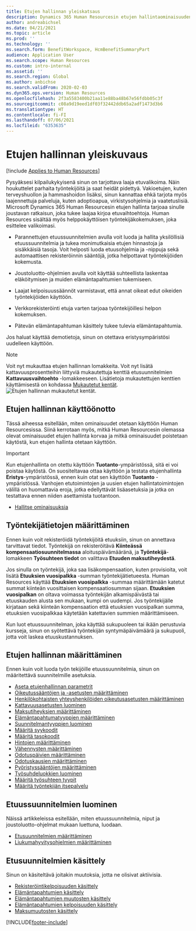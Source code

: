 ```yaml
---
title: Etujen hallinnan yleiskatsaus
description: Dynamics 365 Human Resourcesin etujen hallintaominaisuuden yleiskuvaus. Tarjoa työntekijöillesi laajennetut etuvaihtoehdot helppokäyttöisellä verkkokokemuksella.
author: andreabichsel
ms.date: 04/21/2021
ms.topic: article
ms.prod: ''
ms.technology: ''
ms.search.form: BenefitWorkspace, HcmBenefitSummaryPart
audience: Application User
ms.search.scope: Human Resources
ms.custom: intro-internal
ms.assetid: ''
ms.search.region: Global
ms.author: anbichse
ms.search.validFrom: 2020-02-03
ms.dyn365.ops.version: Human Resources
ms.openlocfilehash: 2f3a5583400b21aa11e88ba48b67e56fdbb05c3f
ms.sourcegitcommit: c08a9d19eed1df03f32442ddb65a2adf1473d3b6
ms.translationtype: HT
ms.contentlocale: fi-FI
ms.lasthandoff: 07/06/2021
ms.locfileid: "6353635"
---
```

# <a name="benefits-management-overview"></a>Etujen hallinnan yleiskuvaus

[!include [Applies to Human Resources](../includes/applies-to-hr.md)]

Pysyäksesi kilpailukykyisenä sinun on tarjottava laaja etuvalikoima. Näin houkuttelet parhaita työntekijöitä ja saat heidät pidettyä. Vakioetujen, kuten terveyshuollon ja hammashoidon lisäksi, sinun kannattaa ehkä tarjota myös laajennettuja palveluja, kuten adoptioapua, virkistysohjelmia ja vaatetuslisiä. Microsoft Dynamics 365 Human Resourcesin etujen hallinta tarjoaa sinulle joustavan ratkaisun, joka tukee laajaa kirjoa etuvaihtoehtoja. Human Resources sisältää myös helppokäyttöisen työntekijäkokemuksen, joka esittelee valikoimasi.

- Parannettujen etuussuunnitelmien avulla voit luoda ja hallita yksilöllisiä etuussuunnitelmia ja tukea monimutkaisia etujen hinnastoja ja sisäkkäisiä tasoja. Voit helposti luoda etuusohjelmia ja -nippuja sekä automaattisen rekisteröinnin sääntöjä, jotka helpottavat työntekijöiden kokemusta.

- Joustoluotto-ohjelmien avulla voit käyttää suhteellista laskentaa eläköitymisen ja muiden elämäntapahtumien tukemiseen.

- Laajat kelpoisuussäännöt varmistavat, että annat oikeat edut oikeiden työntekijöiden käyttöön.

- Verkkorekisteröinti etuja varten tarjoaa työntekijöillesi helpon kokemuksen.

- Pätevän elämäntapahtuman käsittely tukee tulevia elämäntapahtumia.

Jos haluat käyttää demotietoja, sinun on otettava eristysympäristösi uudelleen käyttöön.

>[!NOTE]
>Voit nyt mukauttaa etujen hallinnan lomakkeita. Voit nyt lisätä kattavuusprosentteihin liittyviä mukautettuja kenttiä etusuunnitelmien **Kattavuusvaihtoehto** -lomakkeeseen. Lisätietoja mukautettujen kenttien käyttämisestä on kohdassa [Mukautetut kentät](hr-developer-custom-fields.md).
>![Etujen hallinnan mukautetut kentät.](media/hr-benefits-management-custom-fields.png)

## <a name="enable-benefits-management"></a>Etujen hallinnan käyttöönotto

Tässä aiheessa esitellään, miten ominaisuudet otetaan käyttöön Human Resourcesissa. Siinä kerrotaan myös, mitkä Human Resourcesin olemassa olevat ominaisuudet etujen hallinta korvaa ja mitkä ominaisuudet poistetaan käytöstä, kun etujen hallinta otetaan käyttöön.

> [!IMPORTANT]
> Kun etujenhallinta on otettu käyttöön **Tuotanto**-ympäristössä, sitä ei voi poistaa käytöstä. On suositeltavaa ottaa käyttöön ja testata etujenhallinta **Eristys**-ympäristössä, ennen kuin otat sen käyttöön **Tuotanto** -ympäristössä. Vanhojen etutoimintojen ja uusien etujen hallintatoimintojen välillä on huomattavia eroja, jotka edellyttävät lisäasetuksia ja jotka on testattava ennen niiden asettamista tuotantoon.

- [Hallitse ominaisuuksia](hr-admin-manage-features.md)

## <a name="configure-employee-information"></a>Työntekijätietojen määrittäminen

Ennen kuin voit rekisteröidä työntekijöitä etuuksiin, sinun on annettava tarvittavat tiedot. Työntekijä on rekisteröitävä **Kiinteässä kompensaatiosuunnitelmassa** aloituspäivämääränä, ja **Työntekijä**-lomakkeen **Työsuhteen tiedot** on valittava **Etuuden maksutiheydestä**.

Jos sinulla on työntekijä, joka saa lisäkompensaation, kuten provisioita, voit lisätä **Etuuksien vuosipalkka** -summan työntekijätietueesta. Human Resources käyttää **Etuuksien vuosipalkka** -summaa määrittämään katetut summat kiinteän vuosittaisen kompensaatiosumman sijaan. **Etuuksien vuosipalkan** on oltava voimassa työntekijän alkamispäivästä tai etuuskauden alusta sen mukaan, kumpi on uudempi. Jos työntekijälle kirjataan sekä kiinteän kompensaation että etuuksien vuosipalkan summa, etuuksien vuosipalkkaa käytetään katettavien summien määrittämiseen.

Kun luot etuussuunnitelman, joka käyttää sukupuoleen tai ikään perustuvia kursseja, sinun on syötettävä työntekijän syntymäpäivämäärä ja sukupuoli, jotta voit laskea etuuskustannuksen.

## <a name="configure-benefits-management"></a>Etujen hallinnan määrittäminen

Ennen kuin voit luoda työn tekijöille etuussuunnitelmia, sinun on määritettävä suunnitelmille asetuksia.

- [Aseta etujenhallinnan parametrit](hr-benefits-setup-parameters.md)
- [Oikeutussääntöjen ja -asetusten määrittäminen](hr-benefits-setup-eligibility-rules.md)
- [Henkilökohtaisten yhteyshenkilöiden oikeutusasetusten määrittäminen](hr-benefits-setup-contact-eligibility-options.md)
- [Kattavuusasetusten luominen](hr-benefits-setup-coverage-options.md)
- [Maksutiheyksien määrittäminen](hr-benefits-setup-payment-frequencies.md)
- [Elämäntapahtumatyyppien määrittäminen](hr-benefits-setup-life-event-types.md)
- [Suunnitelmantyyppien luominen](hr-benefits-setup-plan-types.md)
- [Määritä syykoodit](hr-benefits-setup-reason-codes.md)
- [Määritä tasokoodit](hr-benefits-setup-tier-codes.md)
- [Hintojen määrittäminen](hr-benefits-setup-rates.md)
- [Vähennysten määrittäminen](hr-benefits-setup-deductions.md)
- [Odotuspäivien määrittäminen](hr-benefits-setup-waiting-days.md)
- [Odotuskausien määrittäminen](hr-benefits-setup-waiting-periods.md)
- [Pyöristyssääntöjen määrittäminen](hr-benefits-setup-rounding-rules.md)
- [Työsuhdeluokkien luominen](hr-benefits-setup-employment-categories.md)
- [Määritä työsuhteen tyypit](hr-benefits-setup-employment-types.md)
- [Määritä työntekijän itsepalvelu](hr-benefits-setup-employee-self-service.md)

## <a name="create-benefit-plans"></a>Etuussuunnitelmien luominen

Näissä artikkeleissa esitellään, miten etuussuunnitelmia, niput ja joustoluotto-ohjelmat mukaan luettuna, luodaan.

- [Etusuunnitelmien määrittäminen](hr-benefits-plans-setup.md)
- [Liukumahyvitysohjelmien määrittäminen](hr-benefits-plans-flex-credit-programs.md)

## <a name="process-benefit-plans"></a>Etusuunnitelmien käsittely

Sinun on käsiteltävä joitakin muutoksia, jotta ne olisivat aktiivisia.

- [Rekisteröintikelpoisuuden käsittely](hr-benefits-process-enrollment-eligibility.md)
- [Elämäntapahtumien käsittely](hr-benefits-process-life-events.md)
- [Elämäntapahtumien muutosten käsittely](hr-benefits-process-life-event-changes.md)
- [Elämäntapahtumien kelpoisuuden käsittely](hr-benefits-process-life-event-eligibility.md)
- [Maksumuutosten käsittely](hr-benefits-process-rate-changes.md)



[!INCLUDE[footer-include](../includes/footer-banner.md)]